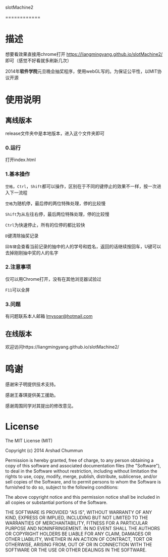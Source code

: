 slotMachine2

============

# 描述

想要看效果直接用chrome打开 https://liangmingyang.github.io/slotMachine2/ 即可（感觉不好看就多刷新几次）

2014年**软件学院**元旦晚会抽奖程序，使用webGL写的。为保证公平性，以MIT协议开源

# 使用说明

## 离线版本

release文件夹中是本地版本，进入这个文件夹即可

### 0.运行

打开index.html

### 1.基本操作

`空格`，`Ctrl`，`Shift`都可以操作，区别在于不同的键停止的效果不一样，按一次进入下一流程

`空格`为随机停，最后停的两位特殊处理，停的比较慢

`Shift`为从左往右停，最后两位特殊处理，停的比较慢

`Ctrl`为快速停止，所有的位停的都比较快

`D`键清除抽奖记录

`回车键`会查看当前记录的抽中的人的学号和姓名，返回的话继续按回车，U键可以去掉刚刚抽中奖的人的名字

### 2.注意事项

仅可以用Chrome打开，没有在其他浏览器试验过

`F11`可以全屏

### 3.问题

有问题联系本人邮箱 lmysoar@hotmail.com

## 在线版本

欢迎访问https://liangmingyang.github.io/slotMachine2/

# 鸣谢

感谢宋子明提供技术支持。

感谢王春琪提供美工援助。

感谢周围同学对其提出的修改意见。

# License

The MIT License (MIT)

Copyright (c) 2014 Arshad Chummun

Permission is hereby granted, free of charge, to any person obtaining a copy of this software and associated documentation files (the "Software"), to deal in the Software without restriction, including without limitation the rights to use, copy, modify, merge, publish, distribute, sublicense, and/or sell copies of the Software, and to permit persons to whom the Software is furnished to do so, subject to the following conditions:

The above copyright notice and this permission notice shall be included in all copies or substantial portions of the Software.

THE SOFTWARE IS PROVIDED "AS IS", WITHOUT WARRANTY OF ANY KIND, EXPRESS OR IMPLIED, INCLUDING BUT NOT LIMITED TO THE WARRANTIES OF MERCHANTABILITY, FITNESS FOR A PARTICULAR PURPOSE AND NONINFRINGEMENT. IN NO EVENT SHALL THE AUTHORS OR COPYRIGHT HOLDERS BE LIABLE FOR ANY CLAIM, DAMAGES OR OTHER LIABILITY, WHETHER IN AN ACTION OF CONTRACT, TORT OR OTHERWISE, ARISING FROM, OUT OF OR IN CONNECTION WITH THE SOFTWARE OR THE USE OR OTHER DEALINGS IN THE SOFTWARE.
